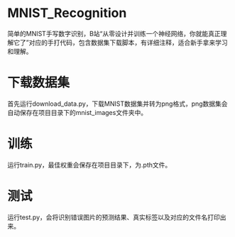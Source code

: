 # MNIST_Recognition
简单的MNIST手写数字识别，B站“从零设计并训练一个神经网络，你就能真正理解它了”对应的手打代码，包含数据集下载脚本，有详细注释，适合新手拿来学习和理解。
# 下载数据集
首先运行download_data.py，下载MNIST数据集并转为png格式，png数据集会自动保存在项目目录下的mnist_images文件夹中。
# 训练
运行train.py，最佳权重会保存在项目目录下，为.pth文件。
# 测试
运行test.py，会将识别错误图片的预测结果、真实标签以及对应的文件名打印出来。
